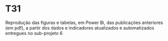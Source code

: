 # T31
Reprodução das figuras e tabelas, em Power Bi, das publicações anteriores (em pdf), a partir dos dados e indicadores atualizados e automatizados entregues no sub-projeto 6
